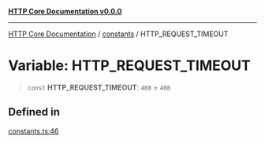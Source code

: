 [**HTTP Core Documentation v0.0.0**](../../README.md)

***

[HTTP Core Documentation](../../modules.md) / [constants](../README.md) / HTTP\_REQUEST\_TIMEOUT

# Variable: HTTP\_REQUEST\_TIMEOUT

> `const` **HTTP\_REQUEST\_TIMEOUT**: `408` = `408`

## Defined in

[constants.ts:46](https://github.com/stonemjs/http-core/blob/89981cacc9858cf786fba9df03b328b6b56a5b75/src/constants.ts#L46)

